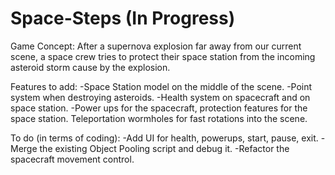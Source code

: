# Space-Steps (In Progress)


Game Concept: After a supernova explosion far away from our current scene, a space crew tries to protect their space station from the incoming asteroid storm cause by the explosion.


Features to add:
	-Space Station model on the middle of the scene.
	-Point system when destroying asteroids.
	-Health system on spacecraft and on space station.
-Power ups for the spacecraft, protection features for the space station.
Teleportation wormholes for fast rotations into the scene.




To do (in terms of coding):
	-Add UI for health, powerups, start, pause, exit.
	-Merge the existing Object Pooling script and debug it.
	-Refactor the spacecraft movement control.


